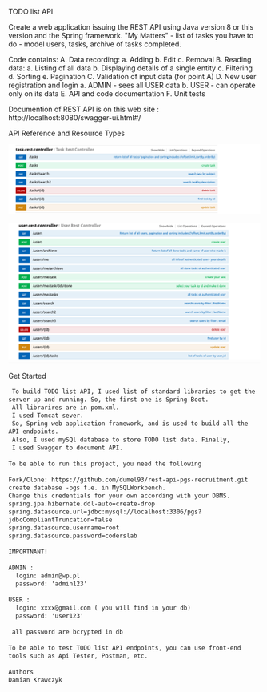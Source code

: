 TODO list API


Create a web application issuing the REST API using Java version 8 or this version and the Spring framework. 
"My Matters" - list of tasks you have to do - model users, tasks, archive of tasks completed.

Code contains: 
  A. Data recording:
    a. Adding
    b. Edit
    c. Removal
  B. Reading data:
    a. Listing of all data
    b. Displaying details of a single entity
    c. Filtering
    d. Sorting
    e. Pagination
  C. Validation of input data (for point A)
  D. New user registration and login
    a. ADMIN - sees all USER data
    b. USER - can operate only on its data
  E. API and code documentation
  F. Unit tests
  
  Documention of REST API is on this web site : http://localhost:8080/swagger-ui.html#/
  
 API Reference and Resource Types
 
 ![Alt text](/taskAPI.png)
  
 ![Alt text](/userAPI.png)

 
 Get Started
 
     To build TODO list API, I used list of standard libraries to get the server up and running. So, the first one is Spring Boot.
     All librarires are in pom.xml.
     I used Tomcat sever.
     So, Spring web application framework, and is used to build all the API endpoints. 
     Also, I used mySQl database to store TODO list data. Finally, 
     I used Swagger to document API.

    To be able to run this project, you need the following

    Fork/Clone: https://github.com/dumel93/rest-api-pgs-recruitment.git
    create database -pgs f.e. in MySQLWorkbench.
    Change this credentials for your own according with your DBMS.
    spring.jpa.hibernate.ddl-auto=create-drop
    spring.datasource.url=jdbc:mysql://localhost:3306/pgs?jdbcCompliantTruncation=false
    spring.datasource.username=root
    spring.datasource.password=coderslab
  
    IMPORTNANT!
    
    ADMIN : 
      login: admin@wp.pl 
      password: 'admin123'
      
    USER : 
      login: xxxx@gmail.com ( you will find in your db)
      password: 'user123'
      
     all password are bcrypted in db 
  
    To be able to test TODO list API endpoints, you can use front-end tools such as Api Tester, Postman, etc.
    
    Authors
    Damian Krawczyk
